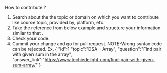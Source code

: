 How to contribute ?
1.	Search about the the topic or domain on which you want to  contribute like course topic, provided by, platform, etc.
2.	Take the reference from below example and structure your  information similar to that .
3.	Check your code.
4.	Cummit your change and go for pull request.
NOTE-Wrong syntax code can be rejected.
Ex.
{
"id":1
"topic":"DSA - Array",
"question":"Find pair with given sum in the array",
"answer_link":"https://www.techiedelight.com/find-pair-with-given-sum-array/"
}
